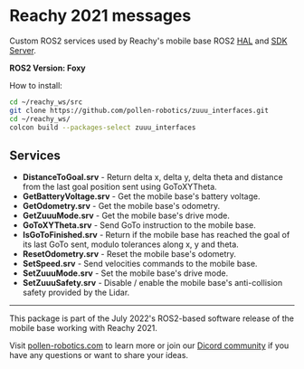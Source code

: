 # Reachy 2021 messages

Custom ROS2 services used by Reachy's mobile base ROS2 [HAL](https://github.com/pollen-robotics/zuuu_hal/) and [SDK Server](https://github.com/pollen-robotics/mobile_base_sdk_server).

**ROS2 Version: Foxy**

How to install:

```bash
cd ~/reachy_ws/src
git clone https://github.com/pollen-robotics/zuuu_interfaces.git
cd ~/reachy_ws/
colcon build --packages-select zuuu_interfaces
```

## Services
* **DistanceToGoal.srv** - Return delta x, delta y, delta theta and distance from the last goal position sent using GoToXYTheta. 
* **GetBatteryVoltage.srv** - Get the mobile base's battery voltage.
* **GetOdometry.srv** - Get the mobile base's odometry.
* **GetZuuuMode.srv** - Get the mobile base's drive mode.
* **GoToXYTheta.srv** - Send GoTo instruction to the mobile base.
* **IsGoToFinished.srv** - Return if the mobile base has reached the goal of its last GoTo sent, modulo tolerances along x, y and theta.
* **ResetOdometry.srv** - Reset the mobile base's odometry.
* **SetSpeed.srv** - Send velocities commands to the mobile base.
* **SetZuuuMode.srv** - Set the mobile base's drive mode.
* **SetZuuuSafety.srv** - Disable / enable the mobile base's anti-collision safety provided by the Lidar.

---
This package is part of the July 2022's ROS2-based software release of the mobile base working with Reachy 2021.

Visit [pollen-robotics.com](https://pollen-robotics.com) to learn more or join our [Dicord community](https://discord.com/invite/Kg3mZHTKgs) if you have any questions or want to share your ideas.